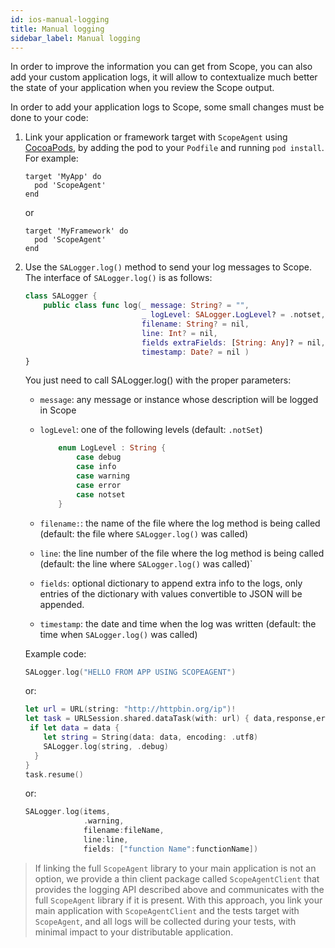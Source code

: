 ```yaml
---
id: ios-manual-logging
title: Manual logging
sidebar_label: Manual logging
---
```


In order to improve the information you can get from Scope, you can also add your custom application logs, it will allow to contextualize much better the state of your application when you review the Scope output.

In order to add your application logs to Scope, some small changes must be done to your code:

1. Link your application or framework target with `ScopeAgent` using [CocoaPods](https://cocoapods.org), by adding the pod to your `Podfile` and running `pod install`. For example:

   ```
   target 'MyApp' do
     pod 'ScopeAgent'
   end
   ```

    or

   ```
   target 'MyFramework' do
     pod 'ScopeAgent'
   end
   ```

2. Use the `SALogger.log()` method to send your log messages to Scope. The interface of `SALogger.log()` is as follows:

   ```swift
   class SALogger {
       public class func log(_ message: String? = "",
                             _ logLevel: SALogger.LogLevel? = .notset,
                             filename: String? = nil,
                             line: Int? = nil,
                             fields extraFields: [String: Any]? = nil,
                             timestamp: Date? = nil )
   }
   ```

   You just need to call SALogger.log() with the proper parameters:

   - `message`: any message or instance whose description will be logged in Scope

   - `logLevel`: one of the following levels (default: `.notSet`)

     ```swift
         enum LogLevel : String {
             case debug
             case info
             case warning
             case error
             case notset
         }
     ```

   - `filename:`: the name of the file where the log method is being called (default: the file where `SALogger.log()` was called)

   - `line`: the line number of the file where the log method is being called (default: the line where `SALogger.log()` was called)`

   - `fields`: optional dictionary to append extra info to the logs, only entries of the dictionary with values convertible to JSON will be appended.

   - `timestamp`: the date and time when the log was written (default: the time when `SALogger.log()` was called)

   Example code:

   ```swift
   SALogger.log("HELLO FROM APP USING SCOPEAGENT")
   ```

   or:

   ```swift
   let url = URL(string: "http://httpbin.org/ip")!
   let task = URLSession.shared.dataTask(with: url) { data,response,error  in
   	if let data = data {
       let string = String(data: data, encoding: .utf8)
       SALogger.log(string, .debug)
     }
   }
   task.resume()
   ```

   or:

   ```swift
   SALogger.log(items,
                .warning, 
                filename:fileName, 
                line:line, 
                fields: ["function Name":functionName])
   
   ```




> If linking the full `ScopeAgent` library to your main application is not an option, we provide a thin client package called `ScopeAgentClient` that provides the logging API described above and communicates with the full `ScopeAgent` library if it is present. With this approach, you link your main application with `ScopeAgentClient` and the tests target with `ScopeAgent`, and all logs will be collected during your tests, with minimal impact to your distributable application.